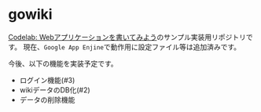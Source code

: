 # gowiki
[Codelab: Webアプリケーションを書いてみよう](http://golang.jp/codelab-wiki)のサンプル実装用リポジトリです。
現在、`Google App Enjine`で動作用に設定ファイル等は追加済みです。

今後、以下の機能を実装予定です。
* ログイン機能(#3)
* wikiデータのDB化(#2)
* データの削除機能
